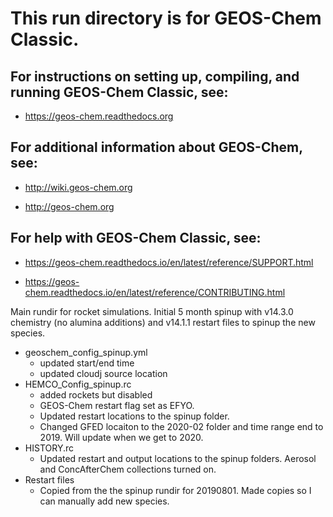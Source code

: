 # This run directory is for GEOS-Chem Classic.

## For instructions on setting up, compiling, and running GEOS-Chem Classic, see:

  - https://geos-chem.readthedocs.org

## For additional information about GEOS-Chem, see:

  - http://wiki.geos-chem.org

  - http://geos-chem.org

## For help with GEOS-Chem Classic, see:

  - https://geos-chem.readthedocs.io/en/latest/reference/SUPPORT.html

  - https://geos-chem.readthedocs.io/en/latest/reference/CONTRIBUTING.html

Main rundir for rocket simulations.
Initial 5 month spinup with v14.3.0 chemistry (no alumina additions) and v14.1.1 restart files to spinup the new species.
  - geoschem_config_spinup.yml
    - updated start/end time
    - updated cloudj source location
  - HEMCO_Config_spinup.rc
    - added rockets but disabled
    - GEOS-Chem restart flag set as EFYO.
    - Updated restart locations to the spinup folder.
    - Changed GFED locaiton to the 2020-02 folder and time range end to 2019. Will update when we get to 2020.
  - HISTORY.rc
    - Updated restart and output locations to the spinup folders. Aerosol and ConcAfterChem collections turned on.
  - Restart files
    - Copied from the the spinup rundir for 20190801. Made copies so I can manually add new species.
